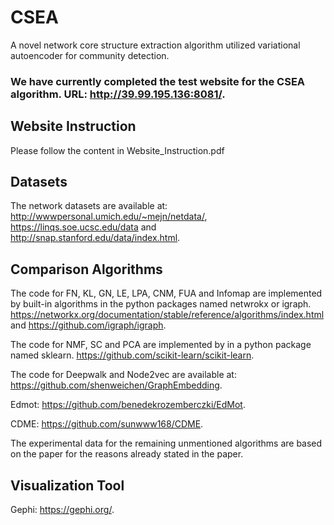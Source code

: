 # CSEA
A novel network core structure extraction algorithm utilized variational autoencoder for community detection.

### We have currently completed the test website for the CSEA algorithm. URL: http://39.99.195.136:8081/. ###

## Website Instruction

Please follow the content in Website_Instruction.pdf

## Datasets

The network datasets are available at: http://wwwpersonal.umich.edu/~mejn/netdata/, https://linqs.soe.ucsc.edu/data and http://snap.stanford.edu/data/index.html.

## Comparison Algorithms

The code for FN, KL, GN, LE, LPA, CNM, FUA and Infomap are implemented by built-in algorithms in the python packages named netwrokx or igraph. https://networkx.org/documentation/stable/reference/algorithms/index.html and https://github.com/igraph/igraph.

The code for NMF, SC and PCA are implemented by in a python package named sklearn. https://github.com/scikit-learn/scikit-learn.

The code for Deepwalk and Node2vec are available at: https://github.com/shenweichen/GraphEmbedding.

Edmot: https://github.com/benedekrozemberczki/EdMot.

CDME: https://github.com/sunwww168/CDME.

The experimental data for the remaining unmentioned algorithms are based on the paper for the reasons already stated in the paper.

## Visualization Tool

Gephi: https://gephi.org/.








